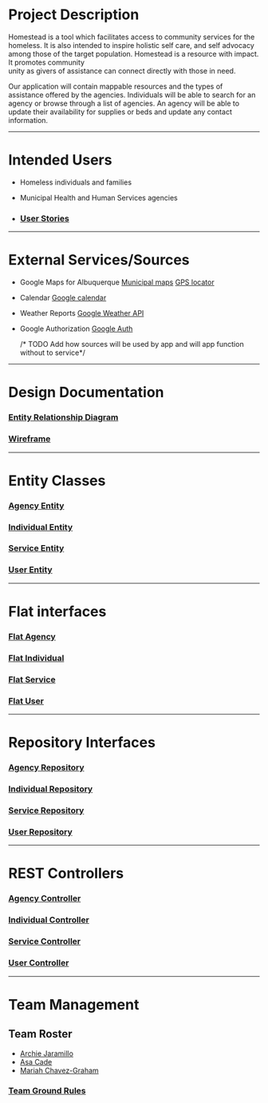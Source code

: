 # Project Description
Homestead is a tool which facilitates access to community services for the homeless. 
It is also intended to inspire holistic self care, and self advocacy among those of 
the target population. Homestead is a resource with impact.  It promotes community  
unity as givers of assistance can connect directly with those in need.

Our application will contain mappable resources and the types of assistance offered by the agencies. 
Individuals will be able to search for an agency or browse through a list of agencies. 
An agency will be able to update their availability for supplies or beds and update any contact information.
 
---

# Intended Users
* Homeless individuals and families
* Municipal Health and Human Services agencies


* ### [User Stories](user-stories.md)

---

# External Services/Sources

* Google Maps for Albuquerque
  [Municipal maps](https://www.cabq.gov/abq-data)
  [GPS locator](https://developers.google.com/maps/documentation/geolocation/intro)
 
* Calendar
  [Google calendar](https://developers.google.com/calendar/v3/reference)
  
* Weather Reports
  [Google Weather API](https://developers.google.com/android/reference/com/google/android/gms/awareness/state/Weather)
  
* Google Authorization
  [Google Auth](https://developers.google.com/identity)
  
  /* TODO Add how sources will be used by app and will app function without to service*/

---

# Design Documentation

### [Entity Relationship Diagram](erd.md) 

### [Wireframe](wireframe.md)

---

# Entity Classes

### [Agency Entity](https://github.com/team-homestead/server/blob/master/src/main/java/edu/cnm/deepdive/server/model/entity/Agency.java) 

### [Individual Entity](https://github.com/team-homestead/server/blob/master/src/main/java/edu/cnm/deepdive/server/model/entity/Individual.java)

### [Service Entity](https://github.com/team-homestead/server/blob/master/src/main/java/edu/cnm/deepdive/server/model/entity/Service.java)

### [User Entity](https://github.com/team-homestead/server/blob/master/src/main/java/edu/cnm/deepdive/server/model/entity/User.java)

---

# Flat interfaces

### [Flat Agency](https://github.com/team-homestead/server/blob/master/src/main/java/edu/cnm/deepdive/server/view/FlatAgency.java)

### [Flat Individual](https://github.com/team-homestead/server/blob/master/src/main/java/edu/cnm/deepdive/server/view/FlatIndividual.java)

### [Flat Service](https://github.com/team-homestead/server/blob/master/src/main/java/edu/cnm/deepdive/server/view/FlatService.java)

### [Flat User](https://github.com/team-homestead/server/blob/master/src/main/java/edu/cnm/deepdive/server/view/FlatUser.java)

---

# Repository Interfaces

### [Agency Repository](https://github.com/team-homestead/server/blob/master/src/main/java/edu/cnm/deepdive/server/service/AgencyRepository.java)

### [Individual Repository](https://github.com/team-homestead/server/blob/master/src/main/java/edu/cnm/deepdive/server/service/IndividualRepository.java)

### [Service Repository](https://github.com/team-homestead/server/blob/master/src/main/java/edu/cnm/deepdive/server/service/ServiceRepository.java)

### [User Repository](https://github.com/team-homestead/server/blob/master/src/main/java/edu/cnm/deepdive/server/service/UserRepository.java)

---

# REST Controllers

### [Agency Controller](https://github.com/team-homestead/server/blob/master/src/main/java/edu/cnm/deepdive/server/controller/rest/AgencyController.java)

### [Individual Controller](https://github.com/team-homestead/server/blob/master/src/main/java/edu/cnm/deepdive/server/controller/rest/IndividualController.java)

### [Service Controller](https://github.com/team-homestead/server/blob/master/src/main/java/edu/cnm/deepdive/server/controller/rest/ServiceController.java)

### [User Controller](https://github.com/team-homestead/server/blob/master/src/main/java/edu/cnm/deepdive/server/controller/rest/UserController.java)

---

# Team Management

## Team Roster

* [Archie Jaramillo](archie.md)
* [Asa Cade](asa.md)
* [Mariah Chavez-Graham](mariah.md)


### [Team Ground Rules](ground-rules.md)